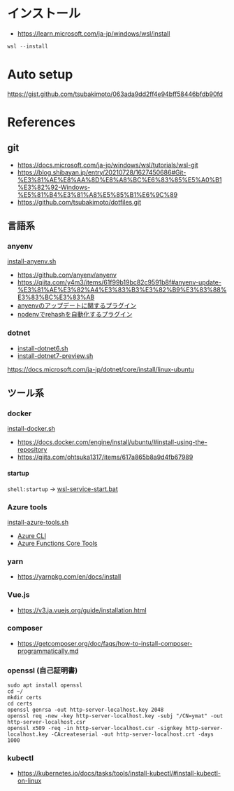 # インストール

- https://learn.microsoft.com/ja-jp/windows/wsl/install

```powershell
wsl --install
```

# Auto setup

https://gist.github.com/tsubakimoto/063ada9dd2ff4e94bff58446bfdb90fd

# References

## git

- https://docs.microsoft.com/ja-jp/windows/wsl/tutorials/wsl-git
- https://blog.shibayan.jp/entry/20210728/1627450686#Git-%E3%81%AE%E8%AA%8D%E8%A8%BC%E6%83%85%E5%A0%B1%E3%82%92-Windows-%E5%81%B4%E3%81%A8%E5%85%B1%E6%9C%89
- https://github.com/tsubakimoto/dotfiles.git

## 言語系

### anyenv

[install-anyenv.sh](./install-anyenv.sh)

- https://github.com/anyenv/anyenv
- https://qiita.com/y4m3/items/61f99b19bc82c9591b8f#anyenv-update-%E3%81%AE%E3%82%A4%E3%83%B3%E3%82%B9%E3%83%88%E3%83%BC%E3%83%AB
- [anyenvのアップデートに関するプラグイン](https://github.com/znz/anyenv-update)
- [nodenvでrehashを自動化するプラグイン](https://github.com/nodenv/nodenv-package-rehash#install-via-git-recommended)

### dotnet

- [install-dotnet6.sh](./install-dotnet6.sh)
- [install-dotnet7-preview.sh](./install-dotnet7-preview.sh)

https://docs.microsoft.com/ja-jp/dotnet/core/install/linux-ubuntu

## ツール系

### docker

[install-docker.sh](./install-docker.sh)

- https://docs.docker.com/engine/install/ubuntu/#install-using-the-repository
- https://qiita.com/ohtsuka1317/items/617a865b8a9d4fb67989

#### startup
`shell:startup` -> [wsl-service-start.bat](./wsl-service-start.bat)

### Azure tools

[install-azure-tools.sh](./install-azure-tools.sh)

- [Azure CLI](https://docs.microsoft.com/ja-jp/cli/azure/install-azure-cli-apt?view=azure-cli-latest)
- [Azure Functions Core Tools](https://github.com/Azure/azure-functions-core-tools/blob/master/README.md#linux)

### yarn

- https://yarnpkg.com/en/docs/install

### Vue.js

- https://v3.ja.vuejs.org/guide/installation.html

### composer

- https://getcomposer.org/doc/faqs/how-to-install-composer-programmatically.md

### openssl (自己証明書)

```
sudo apt install openssl
cd ~/
mkdir certs
cd certs
openssl genrsa -out http-server-localhost.key 2048
openssl req -new -key http-server-localhost.key -subj "/CN=ymat" -out http-server-localhost.csr
openssl x509 -req -in http-server-localhost.csr -signkey http-server-localhost.key -CAcreateserial -out http-server-localhost.crt -days 1000
```

### kubectl

- https://kubernetes.io/docs/tasks/tools/install-kubectl/#install-kubectl-on-linux
